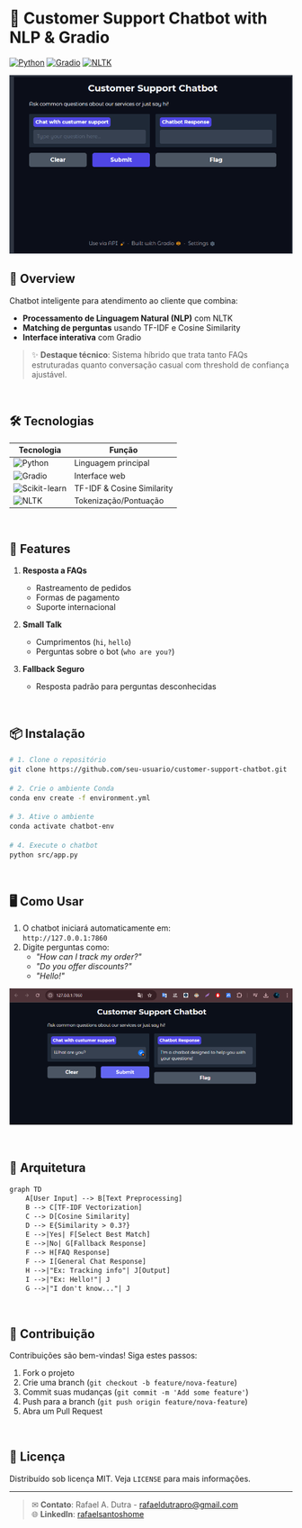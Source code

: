 # 🤖 Customer Support Chatbot with NLP & Gradio

[![Python](https://img.shields.io/badge/Python-3.11+-blue?logo=python&logoColor=white)](https://python.org)
[![Gradio](https://img.shields.io/badge/Gradio-Interface-orange?logo=gradio)](https://gradio.app)
[![NLTK](https://img.shields.io/badge/NLP-NLTK-green?logo=nltk)](https://nltk.org)

![Chatbot Demo](files\chatbot.gif) 

## 📌 Overview
Chatbot inteligente para atendimento ao cliente que combina:
- **Processamento de Linguagem Natural (NLP)** com NLTK
- **Matching de perguntas** usando TF-IDF e Cosine Similarity
- **Interface interativa** com Gradio

> ✨ **Destaque técnico**: Sistema híbrido que trata tanto FAQs estruturadas quanto conversação casual com threshold de confiança ajustável.

<br>

## 🛠️ Tecnologias
| Tecnologia | Função | 
|------------|--------|
| ![Python](https://img.shields.io/badge/-Python-3776AB?logo=python&logoColor=white) | Linguagem principal |
| ![Gradio](https://img.shields.io/badge/-Gradio-FF4B4B?logo=gradio&logoColor=white) | Interface web |
| ![Scikit-learn](https://img.shields.io/badge/-Scikit--learn-F7931E?logo=scikit-learn&logoColor=white) | TF-IDF & Cosine Similarity |
| ![NLTK](https://img.shields.io/badge/-NLTK-40A351?logo=nltk&logoColor=white) | Tokenização/Pontuação |

<br>

## 🎯 Features
1. **Resposta a FAQs**  
   - Rastreamento de pedidos  
   - Formas de pagamento  
   - Suporte internacional  

2. **Small Talk**  
   - Cumprimentos (`hi`, `hello`)  
   - Perguntas sobre o bot (`who are you?`)  

3. **Fallback Seguro**  
   - Resposta padrão para perguntas desconhecidas  

<br>

## 📦 Instalação
```bash
# 1. Clone o repositório
git clone https://github.com/seu-usuario/customer-support-chatbot.git

# 2. Crie o ambiente Conda
conda env create -f environment.yml

# 3. Ative o ambiente
conda activate chatbot-env

# 4. Execute o chatbot
python src/app.py
```

<br>

## 🖥️ Como Usar
1. O chatbot iniciará automaticamente em:  
   `http://127.0.0.1:7860`  
2. Digite perguntas como:
   - *"How can I track my order?"*
   - *"Do you offer discounts?"*
   - *"Hello!"*

![Exemplo de Conversação](files\image.png) 

<br>

## 🧠 Arquitetura
```
graph TD
    A[User Input] --> B[Text Preprocessing]
    B --> C[TF-IDF Vectorization]
    C --> D[Cosine Similarity]
    D --> E{Similarity > 0.3?}
    E -->|Yes| F[Select Best Match]
    E -->|No| G[Fallback Response]
    F --> H[FAQ Response]
    F --> I[General Chat Response]
    H -->|"Ex: Tracking info"| J[Output]
    I -->|"Ex: Hello!"| J
    G -->|"I don't know..."| J
```


<br>



## 🤝 Contribuição
Contribuições são bem-vindas! Siga estes passos:
1. Fork o projeto
2. Crie uma branch (`git checkout -b feature/nova-feature`)
3. Commit suas mudanças (`git commit -m 'Add some feature'`)
4. Push para a branch (`git push origin feature/nova-feature`)
5. Abra um Pull Request

<br>

## 📄 Licença
Distribuído sob licença MIT. Veja `LICENSE` para mais informações.

---
  
> ✉ **Contato**: Rafael A. Dutra - rafaeldutrapro@gmail.com  
> 🌐 **LinkedIn**: [rafaelsantoshome](https://www.linkedin.com/in/rafaelsantoshome/)
